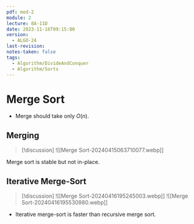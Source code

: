 ```yaml
---
pdf: mod-2
module: 2
lecture: 8A-11D
date: 2023-11-16T09:15:00
version:
  - ALGO-24
last-revision: 
notes-taken: false
tags:
  - Algorithm/DivideAndConquer
  - Algorithm/Sorts
---
```

# Merge Sort

- Merge should take only ${} O(n) {}$.

## Merging



> [!discussion] 
> ![[Merge Sort-20240415063710077.webp]]

Merge sort is stable but not in-place.

## Iterative Merge-Sort



> [!discussion] 
> ![[Merge Sort-20240416195245003.webp]]
> ![[Merge Sort-20240416195530980.webp]]


- Iterative merge-sort is faster than recursive merge sort.